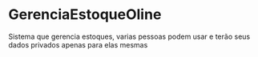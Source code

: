# GerenciaEstoqueOline
Sistema que gerencia estoques, varias pessoas podem usar e terão seus dados privados apenas para elas mesmas
